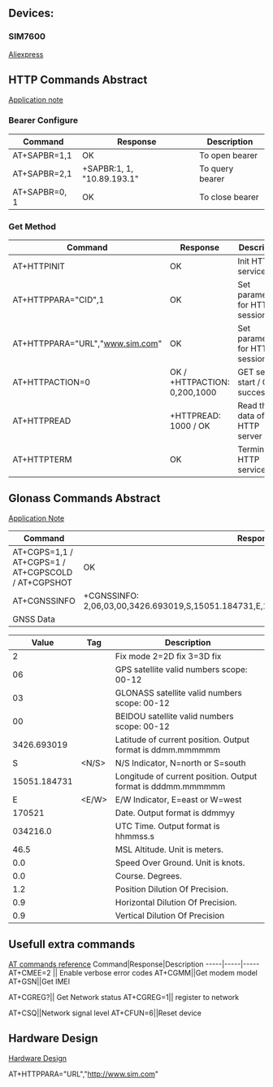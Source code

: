 
## Devices:
### SIM7600
[Aliexpress](https://www.aliexpress.com/item/32864966695.html?trace=wwwdetail2mobilesitedetail)


## HTTP Commands Abstract

[Application note](https://simcom.ee/documents/SIM7000x/SIM7000%20Series_HTTP_Application%20Note_V1.01.pdf)

### Bearer Configure

Command|Response|Description
-----|-----|-----
AT+SAPBR=1,1|OK|To open bearer
AT+SAPBR=2,1|+SAPBR:1, 1, "10.89.193.1"|To query bearer
AT+SAPBR=0, 1|OK|To close bearer

### Get Method

Command|Response|Description
-----|-----|-----
AT+HTTPINIT|OK|Init HTTP service
AT+HTTPPARA="CID",1|OK|Set parameters for HTTP session
AT+HTTPPARA="URL","www.sim.com" |OK|Set parameters for HTTP session
AT+HTTPACTION=0 |OK / +HTTPACTION: 0,200,1000 |GET session start / GET successfully
AT+HTTPREAD|+HTTPREAD: 1000 / OK| Read the data of HTTP server
AT+HTTPTERM|OK|Terminate HTTP service

## Glonass Commands Abstract
[Application Note](https://microchip.ua/simcom/LTE/SIM7500_SIM7600/Application%20Notes/SIM7500_SIM7600%20Series_GNSS_Application%20Note_V2.00.pdf)

Command|Response|Description
-----|-----|-----
AT+CGPS=1,1 / AT+CGPS=1 / AT+CGPSCOLD / AT+CGPSHOT|OK|Start GPS stand alone
AT+CGNSSINFO|+CGNSSINFO: 2,06,03,00,3426.693019,S,15051.184731,E,170521,034216.0,46.5,0.0,0.0,1.2,0.9,0.9|
|GNSS Data|

Value|Tag|Description
-----|-----|-----
2|<mode>| Fix mode 2=2D fix 3=3D fix
06|<GPS-SVs>| GPS satellite valid numbers scope: 00-12
03|<GLONASS-SVs>| GLONASS satellite valid numbers scope: 00-12
00|<BEIDOU-SVs>| BEIDOU satellite valid numbers scope: 00-12
3426.693019|<lat>| Latitude of current position. Output format is ddmm.mmmmmm
S|<N/S>| N/S Indicator, N=north or S=south
15051.184731|<log>| Longitude of current position. Output format is dddmm.mmmmmm
E|<E/W>| E/W Indicator, E=east or W=west
170521|<date>| Date. Output format is ddmmyy
034216.0|<UTC-time>| UTC Time. Output format is hhmmss.s
46.5|<alt>| MSL Altitude. Unit is meters.
0.0|<speed>| Speed Over Ground. Unit is knots.
0.0|<course>| Course. Degrees.
1.2|<PDOP>| Position Dilution Of Precision.
0.9|<HDOP>| Horizontal Dilution Of Precision.
0.9|<VDOP>| Vertical Dilution Of Precision



## Usefull extra commands
[AT commands reference](http://mt-system.ru/sites/default/files/documents/sim7500_sim7600_series_at_command_manual_v2.00.pdf)
Command|Response|Description
-----|-----|-----
AT+CMEE=2 || Enable verbose error codes
AT+CGMM||Get modem model
AT+GSN||Get IMEI



AT+CGREG?|| Get Network status
AT+CGREG=1|| register to network

AT+CSQ||Network signal level
AT+CFUN=6||Reset device

## Hardware Design
[Hardware Design](https://simcom.ee/documents/SIM7600E/SIM7600%20Series%20Hardware%20Design_V1.03.pdf)

AT+HTTPPARA="URL","http://www.sim.com"